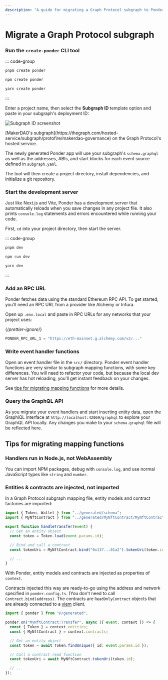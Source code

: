 ```yaml
---
description: "A guide for migrating a Graph Protocol subgraph to Ponder"
---
```


# Migrate a Graph Protocol subgraph

<div className="steps-container">

### Run the `create-ponder` CLI tool

::: code-group

```sh [pnpm]
pnpm create ponder
```

```sh [npm]
npm create ponder
```

```sh [yarn]
yarn create ponder
```

:::

Enter a project name, then select the **Subgraph ID** template option and paste in your subgraph's deployment ID:

![Subgraph ID screenshot](/subgraph-id.png)

<p className="caption">
  [MakerDAO's
  subgraph](https://thegraph.com/hosted-service/subgraph/protofire/makerdao-governance)
  on the Graph Protocol's hosted service.
</p>

The newly generated Ponder app will use your subgraph's `schema.graphql` as well as the addresses, ABIs, and start blocks for each event source defined in `subgraph.yaml`.

The tool will then create a project directory, install dependencies, and initialize a git repository.

### Start the development server

Just like Next.js and Vite, Ponder has a development server that automatically reloads when you save changes in any project file. It also prints `console.log` statements and errors encountered while running your code.

First, `cd` into your project directory, then start the server.

::: code-group

```sh [pnpm]
pnpm dev
```

```sh [npm]
npm run dev
```

```sh [yarn]
yarn dev
```

:::

### Add an RPC URL

Ponder fetches data using the standard Ethereum RPC API. To get started, you'll need an RPC URL from a provider like Alchemy or Infura.

Open up `.env.local` and paste in RPC URLs for any networks that your project uses:

{/*prettier-ignore*/}

```js filename=".env.local"
PONDER_RPC_URL_1 = "https://eth-mainnet.g.alchemy.com/v2/..."
```

### Write event handler functions

Open an event handler file in the `src/` directory. Ponder event handler functions are very similar to subgraph mapping functions, with some key differences. You will need to refactor your code, but because the local dev server has hot reloading, you'll get instant feedback on your changes.

See [tips for migrating mapping functions](/getting-started/migrate-subgraph#tips-for-migrating-mapping-functions) for more details.

### Query the GraphQL API

As you migrate your event handlers and start inserting entity data, open the GraphiQL interface at `http://localhost:42069/graphql` to explore your GraphQL API locally. Any changes you make to your `schema.graphql` file will be reflected here.

</div>

## Tips for migrating mapping functions

### Handlers run in Node.js, not WebAssembly

You can import NPM packages, debug with `console.log`, and use normal JavaScript types like `string` and `number`.

### Entities & contracts are injected, not imported

In a Graph Protocol subgraph mapping file, entity models and contract factories are imported:

```ts filename="mapping.ts (Graph Protocol)"
import { Token, Wallet } from "../generated/schema";
import { MyNftContract } from "../generated/MyNftContract/MyNftContract";

export function handleTransfer(event) {
  // Get an entity object
  const token = Token.load(event.params.id);

  // Bind and call a contract
  const tokenUri = MyNftContract.bind("0x137...01a2").tokenUri(token.id);

  // ...
}
```

With Ponder, entity models and contracts are injected as properties of `context`.

Contracts injected this way are ready-to-go using the address and network specified in `ponder.config.ts`. (You don't need to call `Contract.bind(address)`. The contracts are `ReadOnlyContract` objects that are already connected to a [viem](https://viem.sh) client.

```ts filename="src/MyNftContract.ts"
import { ponder } from "@/generated";

ponder.on("MyNftContract:Transfer", async ({ event, context }) => {
  const { Token } = context.entities;
  const { MyNftContract } = context.contracts;

  // Get an entity object
  const token = await Token.findUnique({ id: event.params.id });

  // Call a contract read function
  const tokenUri = await MyNftContract.tokenUri(token.id);

  // ...
});
```
